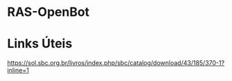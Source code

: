 # RAS-OpenBot

# Links Úteis
https://sol.sbc.org.br/livros/index.php/sbc/catalog/download/43/185/370-1?inline=1
